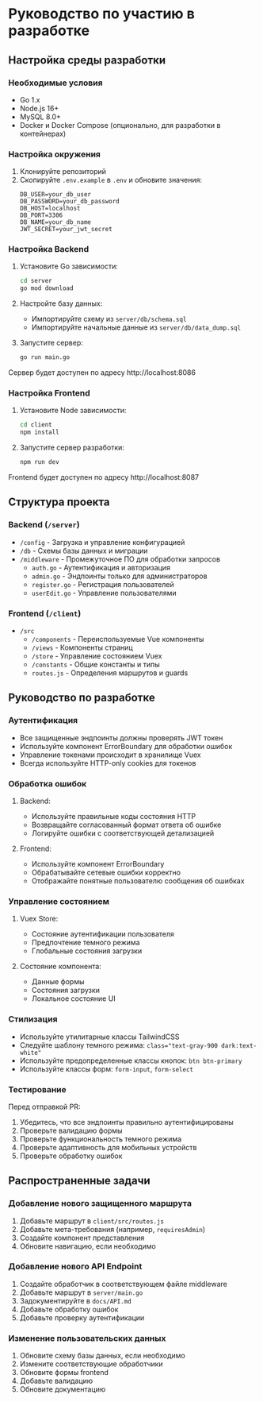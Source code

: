 # Руководство по участию в разработке

## Настройка среды разработки

### Необходимые условия
- Go 1.x
- Node.js 16+
- MySQL 8.0+
- Docker и Docker Compose (опционально, для разработки в контейнерах)

### Настройка окружения

1. Клонируйте репозиторий
2. Скопируйте `.env.example` в `.env` и обновите значения:
   ```env
   DB_USER=your_db_user
   DB_PASSWORD=your_db_password
   DB_HOST=localhost
   DB_PORT=3306
   DB_NAME=your_db_name
   JWT_SECRET=your_jwt_secret
   ```

### Настройка Backend

1. Установите Go зависимости:
   ```bash
   cd server
   go mod download
   ```

2. Настройте базу данных:
   - Импортируйте схему из `server/db/schema.sql`
   - Импортируйте начальные данные из `server/db/data_dump.sql`

3. Запустите сервер:
   ```bash
   go run main.go
   ```

Сервер будет доступен по адресу http://localhost:8086

### Настройка Frontend

1. Установите Node зависимости:
   ```bash
   cd client
   npm install
   ```

2. Запустите сервер разработки:
   ```bash
   npm run dev
   ```

Frontend будет доступен по адресу http://localhost:8087

## Структура проекта

### Backend (`/server`)
- `/config` - Загрузка и управление конфигурацией
- `/db` - Схемы базы данных и миграции
- `/middleware` - Промежуточное ПО для обработки запросов
  - `auth.go` - Аутентификация и авторизация
  - `admin.go` - Эндпоинты только для администраторов
  - `register.go` - Регистрация пользователей
  - `userEdit.go` - Управление пользователями

### Frontend (`/client`)
- `/src`
  - `/components` - Переиспользуемые Vue компоненты
  - `/views` - Компоненты страниц
  - `/store` - Управление состоянием Vuex
  - `/constants` - Общие константы и типы
  - `routes.js` - Определения маршрутов и guards

## Руководство по разработке

### Аутентификация
- Все защищенные эндпоинты должны проверять JWT токен
- Используйте компонент ErrorBoundary для обработки ошибок
- Управление токенами происходит в хранилище Vuex
- Всегда используйте HTTP-only cookies для токенов

### Обработка ошибок
1. Backend:
   - Используйте правильные коды состояния HTTP
   - Возвращайте согласованный формат ответа об ошибке
   - Логируйте ошибки с соответствующей детализацией

2. Frontend:
   - Используйте компонент ErrorBoundary
   - Обрабатывайте сетевые ошибки корректно
   - Отображайте понятные пользователю сообщения об ошибках

### Управление состоянием
1. Vuex Store:
   - Состояние аутентификации пользователя
   - Предпочтение темного режима
   - Глобальные состояния загрузки

2. Состояние компонента:
   - Данные формы
   - Состояния загрузки
   - Локальное состояние UI

### Стилизация
- Используйте утилитарные классы TailwindCSS
- Следуйте шаблону темного режима: `class="text-gray-900 dark:text-white"`
- Используйте предопределенные классы кнопок: `btn btn-primary`
- Используйте классы форм: `form-input`, `form-select`

### Тестирование
Перед отправкой PR:
1. Убедитесь, что все эндпоинты правильно аутентифицированы
2. Проверьте валидацию формы
3. Проверьте функциональность темного режима
4. Проверьте адаптивность для мобильных устройств
5. Проверьте обработку ошибок

## Распространенные задачи

### Добавление нового защищенного маршрута
1. Добавьте маршрут в `client/src/routes.js`
2. Добавьте мета-требования (например, `requiresAdmin`)
3. Создайте компонент представления
4. Обновите навигацию, если необходимо

### Добавление нового API Endpoint
1. Создайте обработчик в соответствующем файле middleware
2. Добавьте маршрут в `server/main.go`
3. Задокументируйте в `docs/API.md`
4. Добавьте обработку ошибок
5. Добавьте проверку аутентификации

### Изменение пользовательских данных
1. Обновите схему базы данных, если необходимо
2. Измените соответствующие обработчики
3. Обновите формы frontend
4. Добавьте валидацию
5. Обновите документацию